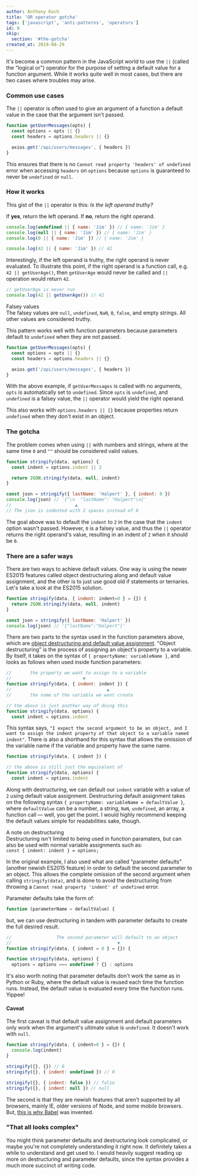 ```yaml
---
author: Anthony Koch
title: 'OR operator gotcha'
tags: ['javascript', 'anti-patterns', 'operators']
id: 9
skip:
  section: '#the-gotcha'
created_at: 2018-08-29
---
```


It's become a common pattern in the JavaScript world to use the `||` (called the "logical or") operator for the purpose of setting a default value for a function argument. While it works quite well in most cases, but there are two cases where troubles may arise.

<!-- endexcerpt -->

<!-- 0 6px 9px -2px rgba(0,0,0,0.3), 0 20px 50px -2px rgba(0,0,0,0.6) -->

### Common use cases

The `||` operator is often used to give an argument of a function a default value in the case that the argument isn't passed. 

```js
function getUserMessages(opts) {
  const options = opts || {}
  const headers = options.headers || {}

  axios.get('/api/users/messages', { headers })
}
```

This ensures that there is no `Cannot read property 'headers' of undefined` error when accessing `headers` on `options` because `options` is guaranteed to never be `undefined` or `null`. 

### How it works

This gist of the `||` operator is this: *Is the left operand truthy?* 

If **yes**, return the left operand. If **no**, return the right operand.

```js
console.log(undefined || { name: 'Jim' }) // { name: 'Jim' }
console.log(null || { name: 'Jim' }) // { name: 'Jim' }
console.log(0 || { name: 'Jim' }) // { name: 'Jim' }

console.log(42 || { name: 'Jim' }) // 42
```

Interestingly, if the left operand is truthy, the right operand is never evaluated. To illustrate this point, if the right operand is a function call, e.g. `42 || getUserAge()`, then `getUserAge` would never be called and `||` operation would return `42`.

```js
// getUserAge is never run
console.log(42 || getUserAge()) // 42
```

<div class="Aside has-tagSpacing">
  <div class="Aside-content">
    <div class="Aside-tag  [ Tag is-absolute ]">Falsey values</div>
      The falsey values are <code>null</code>, <code>undefined</code>, <code>NaN</code>, <code>0</code>, <code>false</code>, and empty strings. All other values are considered truthy.
  </div>
</div>

This pattern works well with function parameters because parameters default to `undefined` when they are not passed. 

```js
function getUserMessages(opts) {
  const options = opts || {}
  const headers = options.headers || {}

  axios.get('/api/users/messages', { headers })
}
```

With the above example, if `getUserMessages` is called with no arguments, `opts` is automatically set to `undefined`. Since `opts` is `undefined`, and `undefined` is a falsey value, the `||` operator would yield the right operand.

This also works with `options.headers || {}` because properties return `undefined` when they don't exist in an object. 


### The gotcha

The problem comes when using `||` with numbers and strings, where at the same time `0` and `""` should be considered valid values.

```js
function stringify(data, options) {
  const indent = options.indent || 2

  return JSON.stringify(data, null, indent)
}

const json = stringify({ lastName: 'Halpert' }, { indent: 0 })
console.log(json) // ​​​​'{"​​​​\n  "lastName": "Halpert"​​​​​​​​​\n}'
//                        ▲ 
// The json is indented with 2 spaces instead of 0
```

The goal above was to default the `indent` to `2` in the case that the `indent` option wasn't passed. However, `0` is a falsey value, and thus the `||` operator returns the right operand's value, resulting in an indent of `2` when it should be `0`. 


### There are a safer ways

There are two ways to achieve default values. One way is using the newer ES2015 features called object destructuring along and default value assignment, and the other is to just use good old if statements or ternaries. Let's take a look at the ES2015 solution.

```js
function stringify(data, { indent: indent=0 } = {}) {
  return JSON.stringify(data, null, indent)
}

const json = stringify({ lastName: 'Halpert' })
console.log(json) // '{"lastName":"Halpert"}'
```

There are two parts to the syntax used in the function parameters above, which are [object destructuring and default value assignment](https://hacks.mozilla.org/2015/05/es6-in-depth-destructuring/). "Object destructuring" is the process of assigning an object's property to a variable. By itself, it takes on the syntax of `{ propertyName: variableName }`, and looks as follows when used inside function parameters:

```js
//       the property we want to assign to a variable
//                           ▼
function stringify(data, { indent: indent }) {
//                                    ▲ 
//       the name of the variable we want create

// the above is just another way of doing this
function stringify(data, options) {
  const indent = options.indent
```

<!-- This syntax says,  -->

<!--<div style="font-size: 20px; line-height: 1.5; font-family: Georgia; max-width: 800px;" class="u-pb6 u-pt4  u-mxauto md-fullWidth"> 
&ldquo;	I expect the second argument to be an object, and I want to you take the indent property of that object and assign it to a variable named indent
</div>-->

<!-- There is also a shorthand that can be used, which accomplishes the exact same task, but allows us to omit the variable name. -->

This syntax says, `"I expect the second argument to be an object, and I want to assign the indent property of that object to a variable named indent"`. There is also a shorthand for this syntax that allows the omission of the variable name if the variable and property have the same name.

```js
function stringify(data, { indent }) {

// the above is still just the equivalent of
function stringify(data, options) {
  const indent = options.indent
```

Along with destructuring, we can default our `indent` variable with a value of `2` using default value assignment. Destructuring default assignment takes on the following syntax `{ propertyName: variableName = defaultValue }`, where `defaultValue` can be a number, a string, `NaN`, `undefined`, an array, a function call — well, you get the point. I would highly recommend keeping the default values simple for readabilities sake, though.


<div class="Aside">
  <div class="Aside-content">
    <div class="Aside-tag  [ Tag is-absolute ]">A note on destructuring</div>
      Destructuring isn't limited to being used in function paramaters, but can also be used with normal variable assignments such as:
      <br> 
      <code>const { indent: indent } = options;</code>
  </div>
</div>


In the original example, I also used what are called "parameter defaults" (another newish ES2015 feature) in order to default the second parameter to an object. This allows the complete omission of the second argument when calling `stringify(data)`, and is done to avoid the destructuring from throwing a `Cannot read property 'indent' of undefined` error. 

Parameter defaults take the form of:

```js
function (parameterName = defaultValue) {
``` 

but, we can use destructuring in tandem with parameter defaults to create the full desired result. 

```js
//                 The second parameter will default to an object
//                                        ▼
function stringify(data, { indent = 0 } = {}) {

function stringify(data, options) {
  options = options === undefined ? {} : options
```

It's also worth noting that parameter defaults don't work the same as in Python or Ruby, where the default value is reused each time the function runs. Instead, the default value is evaluated every time the function runs. Yippee!


#### Caveat

The first caveat is that default value assignment and default parameters only work when the argument's ultimate value is `undefined`. It doesn't work with `null`. 

```js
function stringify(data, { indent=0 } = {}) {
  console.log(indent)
}

stringify({}, {}) // 0
stringify({}, { indent: undefined }) // 0

stringify({}, { indent: false }) // false
stringify({}, { indent: null }) // null
```

The second is that they are newish features that aren't supported by all browsers, mainly IE, older versions of Node, and some mobile browsers. But, [this is why Babel](https://babeljs.io/) was invented. 


### "That all looks complex"

You might think parameter defaults and destructuring look complicated, or maybe you're not completely understanding it right now. It definitely takes a while to understand and get used to. I would heavily suggest reading up more on destructuring and parameter defaults, since the syntax provides a much more succinct of writing code.

